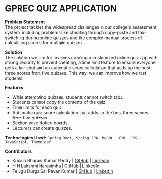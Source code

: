 # GPREC QUIZ APPLICATION

**Problem Statement**<br>
The project tackles the widespread challenges in our college's assessment system, including problems like cheating through copy-paste and tab-switching during online quizzes and the complex manual process of calculating scores for multiple quizzes. 

**Solution**<br>
The solution we aim for involves creating a customized online quiz app with strong security to prevent cheating, a time limit feature to ensure everyone gets a fair shot and an automatic score calculation that adds up the best three scores from five quizzes. This way, we can improve how we test students.

**Features**
- While attempting quizzes, students cannot switch tabs.
- Students cannot copy the contents of the quiz.
- Time limits for each quiz.
- Automatic quiz score calculation that adds up the best three scores from five quizzes.
- Section wise Notice boards.
- Lecturers can create quizzes.

**Technologies Used:** `Spring Boot, Spring JPA, MySQL, HTML, CSS, JavaScript, Thymeleaf`

**Contributors**
- Kudala Bharani Kumar Reddy | [GitHub](https://github.com/kudala-bharani) | [LinkedIn](www.linkedin.com/in/bharanikudala)
- H N Lakshmi Narasimha | [GitHub](https://github.com/hnln9063) | [LinkedIn](https://www.linkedin.com/in/lakshmi-narasimha-hn/)
- Telugu Durga Sai Pavan Kumar | [GitHub](https://github.com/dsp49) | [LinkedIn](https://www.linkedin.com/in/telugu-durga-sai-pavan-kumar-bab322250)
